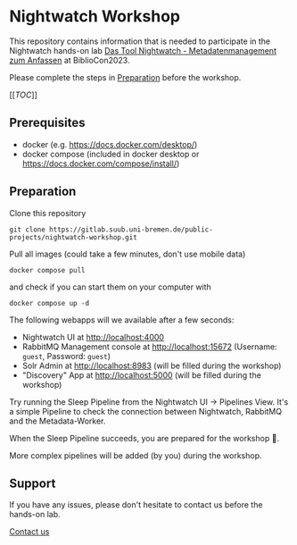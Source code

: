 # Nightwatch Workshop

This repository contains information that is needed to participate in the Nightwatch hands-on lab [Das Tool Nightwatch - Metadatenmanagement zum Anfassen](https://dbt2023.abstractserver.com/program/#/details/sessions/39) at BiblioCon2023.

Please complete the steps in [Preparation](#preparation) before the workshop.

[[_TOC_]]


## Prerequisites

* docker (e.g. https://docs.docker.com/desktop/)
* docker compose (included in docker desktop or https://docs.docker.com/compose/install/)


## Preparation

Clone this repository

```
git clone https://gitlab.suub.uni-bremen.de/public-projects/nightwatch-workshop.git
```

Pull all images (could take a few minutes, don't use mobile data)

```
docker compose pull
```

and check if you can start them on your computer with

```
docker compose up -d
```

The following webapps will we available after a few seconds:

* Nightwatch UI at [http://localhost:4000]()
* RabbitMQ Management console at [http://localhost:15672]() (Username: `guest`, Password: `guest`)
* Solr Admin at [http://localhost:8983]() (will be filled during the workshop)
* "Discovery" App at [http://localhost:5000]() (will be filled during the workshop)

Try running the Sleep Pipeline from the Nightwatch UI -> Pipelines View. It's a simple Pipeline to check the connection between Nightwatch, RabbitMQ and the Metadata-Worker.

When the Sleep Pipeline succeeds, you are prepared for the workshop :tada:. 

More complex pipelines will be added (by you) during the workshop.


## Support

If you have any issues, please don't hesitate to contact us before the hands-on lab.

[Contact us](mailto:nitghtwatch@suub.uni-bremen.de)
